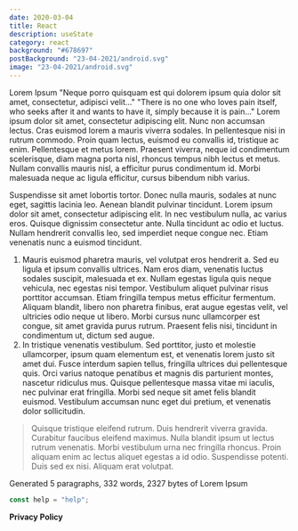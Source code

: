 ```yaml
---
date: 2020-03-04
title: React
description: useState
category: react
background: "#678697"
postBackground: "23-04-2021/android.svg"
image: "23-04-2021/android.svg" 
---
```


Lorem Ipsum
"Neque porro quisquam est qui dolorem ipsum quia dolor sit amet, consectetur, adipisci velit..."
"There is no one who loves pain itself, who seeks after it and wants to have it, simply because it is pain..."
Lorem ipsum dolor sit amet, consectetur adipiscing elit. Nunc non accumsan lectus. Cras euismod lorem a mauris viverra sodales. In pellentesque nisi in rutrum commodo. Proin quam lectus, euismod eu convallis id, tristique ac enim. Pellentesque et metus lorem. Praesent viverra, neque id condimentum scelerisque, diam magna porta nisl, rhoncus tempus nibh lectus et metus. Nullam convallis mauris nisl, a efficitur purus condimentum id. Morbi malesuada neque ac ligula efficitur, cursus bibendum nibh varius.

Suspendisse sit amet lobortis tortor. Donec nulla mauris, sodales at nunc eget, sagittis lacinia leo. Aenean blandit pulvinar tincidunt. Lorem ipsum dolor sit amet, consectetur adipiscing elit. In nec vestibulum nulla, ac varius eros. Quisque dignissim consectetur ante. Nulla tincidunt ac odio et luctus. Nullam hendrerit convallis leo, sed imperdiet neque congue nec. Etiam venenatis nunc a euismod tincidunt.

1. Mauris euismod pharetra mauris, vel volutpat eros hendrerit a. Sed eu ligula et ipsum convallis ultrices. Nam eros diam, venenatis luctus sodales suscipit, malesuada et ex. Nullam egestas ligula quis neque vehicula, nec egestas nisi tempor. Vestibulum aliquet pulvinar risus porttitor accumsan. Etiam fringilla tempus metus efficitur fermentum. Aliquam blandit, libero non pharetra finibus, erat augue egestas velit, vel ultricies odio neque ut libero. Morbi cursus nunc ullamcorper est congue, sit amet gravida purus rutrum. Praesent felis nisi, tincidunt in condimentum ut, dictum sed augue.
2. In tristique venenatis vestibulum. Sed porttitor, justo et molestie ullamcorper, ipsum quam elementum est, et venenatis lorem justo sit amet dui. Fusce interdum sapien tellus, fringilla ultrices dui pellentesque quis. Orci varius natoque penatibus et magnis dis parturient montes, nascetur ridiculus mus. Quisque pellentesque massa vitae mi iaculis, nec pulvinar erat fringilla. Morbi sed neque sit amet felis blandit euismod. Vestibulum accumsan nunc eget dui pretium, et venenatis dolor sollicitudin.

> Quisque tristique eleifend rutrum. Duis hendrerit viverra gravida. Curabitur faucibus eleifend maximus. Nulla blandit ipsum ut lectus rutrum venenatis. Morbi vestibulum urna nec fringilla rhoncus. Proin aliquam enim ac lectus aliquet egestas a id odio. Suspendisse potenti. Duis sed ex nisi. Aliquam erat volutpat.

Generated 5 paragraphs, 332 words, 2327 bytes of Lorem Ipsum

```javascript
const help = "help";
```

**Privacy Policy**